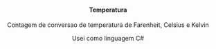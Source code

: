 <h4 align="center">Temperatura</h4>
<p align="center">Contagem de conversao de temperatura de Farenheit, Celsius e Kelvin</p>
<p align="center">Usei como linguagem C#</p>
